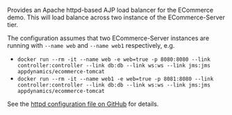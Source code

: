 Provides an Apache httpd-based AJP load balancer for the ECommerce demo.  This will load balance across two instance of the ECommerce-Server tier.  

The configuration assumes that two ECommerce-Server instances are running with `--name web` and `--name web1` respectively, e.g.

* `docker run --rm -it --name web -e web=true -p 8080:8080 --link controller:controller --link db:db --link ws:ws --link jms:jms appdynamics/ecommerce-tomcat`
* `docker run --rm -it --name web1 -e web=true -p 8081:8080 --link controller:controller --link db:db --link ws:ws --link jms:jms appdynamics/ecommerce-tomcat`

See the [httpd configuration file on GitHub](https://github.com/Appdynamics/ECommerce-Docker/blob/master/ECommerce-LBR/ajp_proxy.conf) for details.
